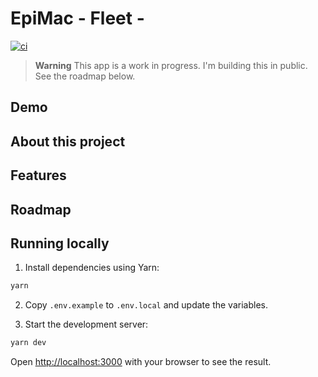 # EpiMac - Fleet - 

[![ci](https://github.com/gastbob40/epimac-fleet-front/actions/workflows/ci.yml/badge.svg)](https://github.com/gastbob40/epimac-fleet-front/actions/workflows/ci.yml)

> **Warning**
> This app is a work in progress. I'm building this in public.
> See the roadmap below.

## Demo

## About this project

## Features

## Roadmap

## Running locally

1. Install dependencies using Yarn:

```sh
yarn
```

2. Copy `.env.example` to `.env.local` and update the variables.

3. Start the development server:

```sh
yarn dev
```

Open [http://localhost:3000](http://localhost:3000) with your browser to see the result.
